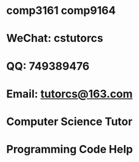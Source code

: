 # comp3161 comp9164

# WeChat: cstutorcs

# QQ: 749389476

# Email: tutorcs@163.com

# Computer Science Tutor

# Programming Code Help
